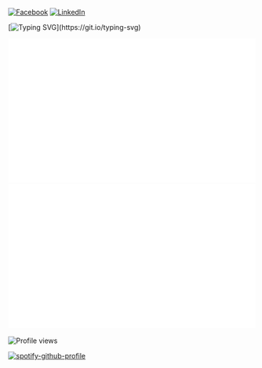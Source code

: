 [![Facebook](https://img.shields.io/badge/Facebook-%231877F2.svg?&style=flat-square&logo=facebook&logoColor=white)](https://www.facebook.com/diomenikepotot/)  [![LinkedIn](https://img.shields.io/badge/LinkedIn-%230077B5.svg?&style=flat-square&logo=linkedin&logoColor=white)](https://www.linkedin.com/in/diome)

[![Typing SVG](https://readme-typing-svg.herokuapp.com?font=comfortaa&color=016EEA&size=24&width=500&lines=Web+Developer;Nice+to+meet+you...)](https://git.io/typing-svg)

![Overview](https://raw.githubusercontent.com/localnetwork/github-stats/master/generated/overview.svg#gh-light-mode-only)
![Code](https://raw.githubusercontent.com/localnetwork/github-stats/master/generated/languages.svg#gh-light-mode-only)

![Profile views](https://komarev.com/ghpvc/?username=localnetwork)


[![spotify-github-profile](https://spotify-github-profile.vercel.app/api/view?uid=313pemrgpk6s6ya2kl3r4metdyg4&cover_image=false&theme=default)](https://spotify-github-profile.vercel.app/api/view?uid=313pemrgpk6s6ya2kl3r4metdyg4&redirect=true)
